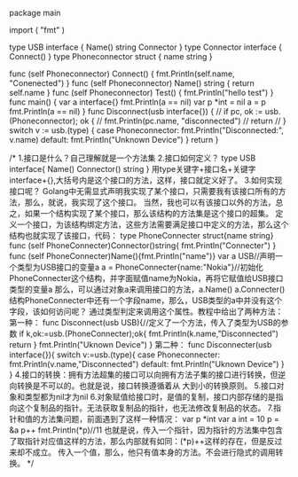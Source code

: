 package main

import (
	"fmt"
)

type USB interface {
	Name() string
	Connector
}
type Connector interface {
	Connect()
}
type Phoneconnector struct {
	name string
}

func (self Phoneconnector) Connect() {
	fmt.Println(self.name, "Conenected")
}
func (self Phoneconnector) Name() string {
	return self.name
}
func (self Phoneconnector) Test() {
	fmt.Println("hello test")
}
func main() {
	var a interface{}
	fmt.Println(a == nil)
	var p *int = nil
	a = p
	fmt.Println(a == nil)
}
func Disconnect(usb interface{}) {
	// if pc, ok := usb.(Phoneconnector); ok {
	// 	fmt.Println(pc.name, "disconnected")
	// 	return
	// }
	switch v := usb.(type) {
	case Phoneconnector:
		fmt.Println("Disconnected:", v.name)
	default:
		fmt.Println("Unknown Device")
	}
	return
}

/*
1.接口是什么？自己理解就是一个方法集
2.接口如何定义？
type USB interface{
	Name()
	Connector() string
}
用type关键字+接口名+关键字interface+{},大括号内是这个接口的方法，这样，接口就定义好了。
3.如何实现接口呢？
Golang中无需显式声明我实现了某个接口，只需要我有该接口所有的方法，那么，就说，我实现了这个接口。
当然，我也可以有该接口以外的方法，总之，如果一个结构实现了某个接口，那么该结构的方法集是这个接口的超集。
定义一个接口，为该结构绑定方法，这些方法需要满足接口中定义的方法，那么这个结构也就实现了该接口，代码：
type PhoneConnecter struct{name string}
func (self PhoneConnecter)Connector()string{
	fmt.Println("Connecter")
}
func (self PhoneConnecter)Name(){fmt.Println("name")}
var a USB//声明一个类型为USB接口的变量a
a = PhoneConnecter{name:"Nokia"}//初始化PhoneConnecter这个结构，并字面赋值name为Nokia，再将它赋值给USB接口类型的变量a
那么，可以通过对象a来调用接口的方法，a.Name() a.Connecter()
结构PhoneConnecter中还有一个字段name，那么，USB类型的a中并没有这个字段，该如何访问呢？
通过类型判定来调用这个属性。教程中给出了两种方法：
第一种：
	func Disconnect(usb USB){//定义了一个方法，传入了类型为USB的参数
	if k,ok:=usb.(PhoneConnecter);ok{
	fmt.Println(k.name,"Disconnected")
	return
	}
	fmt.Println("Uknown Device")
	}
第二种：
	func Disconnecter(usb interface{}){
	switch v:=usb.(type){
	case Phoneconnecter:
		fmt.Println(v.name,"Disconnected")
	default:
		fmt.Println("Uknown Device")
	}
	}
4.接口的转换：拥有方法超集的接口可以向拥有方法子集的接口进行转换，但逆向转换是不可以的。也就是说，接口转换遵循着从
大到小的转换原则。
5.接口对象和类型都为nil才为nil
6.对象赋值给接口时，是值的复制，接口内部存储的是指向这个复制品的指针。无法获取复制品的指针，也无法修改复制品的状态。
7.指针和值的方法集问题，前面遇到了这样一种情况：
var p *int 
var a int = 10
p = &a
p++
fmt.Println(*p)//11
也就是说，传入一个指针，因为指针的方法集中包含了取指针对应值这样的方法，那么内部就有如同：(*p)++这样的存在，但是反过来却不成立。
传入一个值，那么，他只有值本身的方法。不会进行隐式的调用转换。
*/

